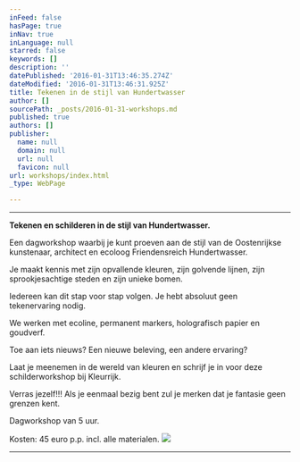 ```yaml
---
inFeed: false
hasPage: true
inNav: true
inLanguage: null
starred: false
keywords: []
description: ''
datePublished: '2016-01-31T13:46:35.274Z'
dateModified: '2016-01-31T13:46:31.925Z'
title: Tekenen in de stijl van Hundertwasser
author: []
sourcePath: _posts/2016-01-31-workshops.md
published: true
authors: []
publisher:
  name: null
  domain: null
  url: null
  favicon: null
url: workshops/index.html
_type: WebPage

---
```

****

**Tekenen en schilderen in
de stijl van Hundertwasser.**

Een dagworkshop
waarbij je kunt proeven aan de stijl van de Oostenrijkse kunstenaar, architect
en ecoloog Friendensreich Hundertwasser.

Je maakt kennis
met zijn opvallende kleuren, zijn golvende lijnen, zijn sprookjesachtige steden
en zijn unieke bomen.

Iedereen kan dit
stap voor stap volgen. Je hebt absoluut geen tekenervaring nodig.

We werken met
ecoline, permanent markers, holografisch papier en goudverf.

Toe aan iets
nieuws? Een nieuwe beleving, een andere ervaring?

Laat je meenemen
in de wereld van kleuren en schrijf je in voor deze schilderworkshop bij Kleurrijk. 

Verras jezelf!!!
Als je eenmaal bezig bent zul je merken dat je fantasie geen grenzen kent.

Dagworkshop van 5
uur.

Kosten: 45 euro
p.p. incl. alle materialen.
![](https://the-grid-user-content.s3-us-west-2.amazonaws.com/5df6a9a4-43e0-4729-8586-972cad8d709f.jpg)

****